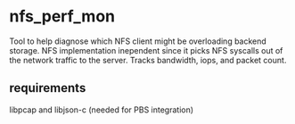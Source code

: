 # nfs_perf_mon

Tool to help diagnose which NFS client might be overloading backend storage. NFS implementation inependent since it picks NFS syscalls out of the network traffic to the server. Tracks bandwidth, iops, and packet count. 

## requirements

libpcap and libjson-c (needed for PBS integration)

